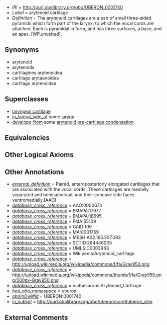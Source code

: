  * *IRI* = http://purl.obolibrary.org/obo/UBERON_0001740
 * *Label* = arytenoid cartilage
 * *Definition* = The arytenoid cartilages are a pair of small three-sided pyramids which form part of the larynx, to which the vocal cords are attached. Each is pyramidal in form, and has three surfaces, a base, and an apex. [WP,unvetted].

## Synonyms

 * arytenoid
 * arytenoids
 * cartilagines arytenoidea
 * cartilago arytaenoidea
 * cartilago arytenoidea

## Superclasses

 * [laryngeal cartilage](../../UBERON/39/UBERON_0001739.md)
 * [in_lateral_side_of](../../BSPO/26/BSPO_0000126.md) some [larynx](../../UBERON/37/UBERON_0001737.md)
 * [develops_from](../../RO/02/RO_0002202.md) some [arytenoid pre-cartilage condensation](../../UBERON/20/UBERON_0010220.md)

## Equivalencies


## Other Logical Axioms


## Other Annotations

 * *[external_definition](../../UBPROP/01/UBPROP_0000001.md)* = Paired, anteroposteriorly elongated cartilages that are associated with the vocal cords. These cartilages are medially separated and hemispherical, and their concave side faces ventromedially.[AAO]
 * *[database_cross_reference](../../ef/oboInOwl#hasDbXref.md)* = AAO:0000674
 * *[database_cross_reference](../../ef/oboInOwl#hasDbXref.md)* = EMAPA:17977
 * *[database_cross_reference](../../ef/oboInOwl#hasDbXref.md)* = EMAPA:18695
 * *[database_cross_reference](../../ef/oboInOwl#hasDbXref.md)* = FMA:55109
 * *[database_cross_reference](../../ef/oboInOwl#hasDbXref.md)* = GAID:109
 * *[database_cross_reference](../../ef/oboInOwl#hasDbXref.md)* = MA:0001759
 * *[database_cross_reference](../../ef/oboInOwl#hasDbXref.md)* = MESH:A02.165.507.083
 * *[database_cross_reference](../../ef/oboInOwl#hasDbXref.md)* = SCTID:264446005
 * *[database_cross_reference](../../ef/oboInOwl#hasDbXref.md)* = UMLS:C0003943
 * *[database_cross_reference](../../ef/oboInOwl#hasDbXref.md)* = Wikipedia:Arytenoid_cartilage
 * *[database_cross_reference](../../ef/oboInOwl#hasDbXref.md)* = http://upload.wikimedia.org/wikipedia/commons/f/fa/Gray950.png
 * *[database_cross_reference](../../ef/oboInOwl#hasDbXref.md)* = http://upload.wikimedia.org/wikipedia/commons/thumb/f/fa/Gray950.png/200px-Gray950.png
 * *[database_cross_reference](../../ef/oboInOwl#hasDbXref.md)* = ncithesaurus:Arytenoid_Cartilage
 * *[has_obo_namespace](../../ce/oboInOwl#hasOBONamespace.md)* = uberon
 * *[oboInOwl#id](../../id/oboInOwl#id.md)* = UBERON:0001740
 * *[in_subset](../../et/oboInOwl#inSubset.md)* = http://purl.obolibrary.org/obo/uberon/core#uberon_slim

## External Comments

